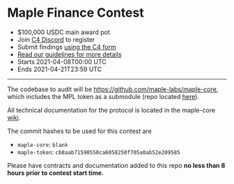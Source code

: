 # Maple Finance Contest
- $100,000 USDC main award pot
- Join [C4 Discord](https://discord.gg/EY5dvm3evD) to register
- Submit findings [using the C4 form](https://c4-maple.netlify.app/)
- [Read our guidelines for more details](https://code423n4.com/compete)
- Starts 2021-04-08T00:00 UTC
- Ends 2021-04-21T23:59 UTC

---

The codebase to audit will be https://github.com/maple-labs/maple-core, which includes the MPL token as a submodule (repo located [here](https://github.com/maple-labs/maple-token)).

All technical documentation for the protocol is located in the maple-core [wiki](https://github.com/maple-labs/maple-core/wiki).

The commit hashes to be used for this contest are 
- `maple-core`: `blank`
- `maple-token`: `cb8aab71590550ca6058250f705a0ab52e209585`

Please have contracts and documentation added to this repo **no less than 8 hours prior to contest start time.**
